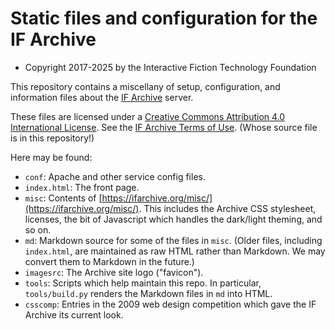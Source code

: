 # Static files and configuration for the IF Archive

- Copyright 2017-2025 by the Interactive Fiction Technology Foundation

This repository contains a miscellany of setup, configuration, and information files about the [IF Archive][ifarch] server.

[ifarch]: https://ifarchive.org/

These files are licensed under a [Creative Commons Attribution 4.0 International License][ccby4]. See the [IF Archive Terms of Use][license]. (Whose source file is in this repository!)

[ccby4]: http://creativecommons.org/licenses/by/4.0/
[license]: https://ifarchive.org/misc/license.html

Here may be found:

- `conf`: Apache and other service config files.
- `index.html`: The front page.
- `misc`: Contents of [https://ifarchive.org/misc/](https://ifarchive.org/misc/). This includes the Archive CSS stylesheet, licenses, the bit of Javascript which handles the dark/light theming, and so on.
- `md`: Markdown source for some of the files in `misc`. (Older files, including `index.html`, are maintained as raw HTML rather than Markdown. We may convert them to Markdown in the future.)
- `imagesrc`: The Archive site logo ("favicon").
- `tools`: Scripts which help maintain this repo. In particular, `tools/build.py` renders the Markdown files in `md` into HTML. 
- `csscomp`: Entries in the 2009 web design competition which gave the IF Archive its current look.

